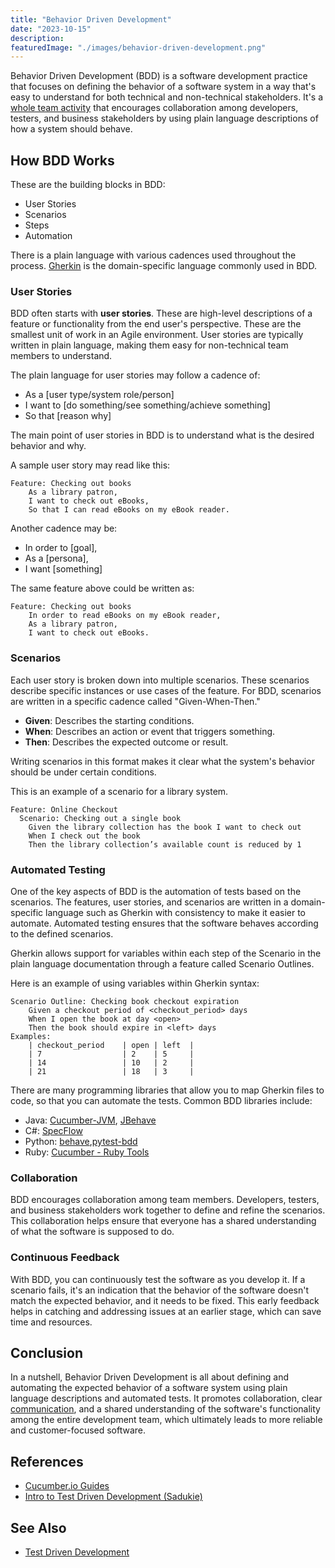 ```yaml
---
title: "Behavior Driven Development"
date: "2023-10-15"
description: 
featuredImage: "./images/behavior-driven-development.png"
---
```

Behavior Driven Development (BDD) is a software development practice that focuses on defining the behavior of a software system in a way that's easy to understand for both technical and non-technical stakeholders. It's a [whole team activity](/practices/whole-team-activity) that encourages collaboration among developers, testers, and business stakeholders by using plain language descriptions of how a system should behave.

## How BDD Works

These are the building blocks in BDD:

- User Stories
- Scenarios
- Steps
- Automation

There is a plain language with various cadences used throughout the process. [Gherkin](https://specflow.org/learn/gherkin/) is the domain-specific language commonly used in BDD.

### User Stories

BDD often starts with **user stories**. These are high-level descriptions of a feature or functionality from the end user's perspective. These are the smallest unit of work in an Agile environment. User stories are typically written in plain language, making them easy for non-technical team members to understand.

The plain language for user stories may follow a cadence of:

- As a [user type/system role/person]
- I want to [do something/see something/achieve something]
- So that [reason why]

The main point of user stories in BDD is to understand what is the desired behavior and why.

A sample user story may read like this:

```gherkin
Feature: Checking out books
	As a library patron,
	I want to check out eBooks,
    So that I can read eBooks on my eBook reader.
```

Another cadence may be:

- In order to [goal],
- As a [persona],
- I want [something]

The same feature above could be written as:

```gherkin
Feature: Checking out books
	In order to read eBooks on my eBook reader,
	As a library patron,
	I want to check out eBooks.
```

### Scenarios

Each user story is broken down into multiple scenarios. These scenarios describe specific instances or use cases of the feature. For BDD, scenarios are written in a specific cadence called "Given-When-Then."

- **Given**: Describes the starting conditions.
- **When**: Describes an action or event that triggers something.
- **Then**: Describes the expected outcome or result.

Writing scenarios in this format makes it clear what the system's behavior should be under certain conditions.

This is an example of a scenario for a library system.

```gherkin
Feature: Online Checkout
  Scenario: Checking out a single book
	Given the library collection has the book I want to check out
	When I check out the book
	Then the library collection’s available count is reduced by 1
```

### Automated Testing

One of the key aspects of BDD is the automation of tests based on the scenarios. The features, user stories, and scenarios are written in a domain-specific language such as Gherkin with consistency to make it easier to automate. Automated testing ensures that the software behaves according to the defined scenarios.

Gherkin allows support for variables within each step of the Scenario in the plain language documentation through a feature called Scenario Outlines.

Here is an example of using variables within Gherkin syntax:

```gherkin
Scenario Outline: Checking book checkout expiration
	Given a checkout period of <checkout_period> days
	When I open the book at day <open> 
	Then the book should expire in <left> days
Examples:
	| checkout_period	 | open	| left	|
	| 7			         | 2	| 5	    |
	| 14			     | 10	| 2	    |
	| 21			     | 18	| 3	    |

```

There are many programming libraries that allow you to map Gherkin files to code, so that you can automate the tests. Common BDD libraries include:

- Java: [Cucumber-JVM](https://cucumber.io/docs/installation/java/), [JBehave](https://jbehave.org/)
- C#: [SpecFlow](https://specflow.org/)
- Python: [behave](https://behave.readthedocs.io/en/stable/),[pytest-bdd](https://pypi.org/project/pytest-bdd/)
- Ruby: [Cucumber - Ruby Tools](https://cucumber.io/docs/tools/ruby/)

### Collaboration

BDD encourages collaboration among team members. Developers, testers, and business stakeholders work together to define and refine the scenarios. This collaboration helps ensure that everyone has a shared understanding of what the software is supposed to do.

### Continuous Feedback

With BDD, you can continuously test the software as you develop it. If a scenario fails, it's an indication that the behavior of the software doesn't match the expected behavior, and it needs to be fixed. This early feedback helps in catching and addressing issues at an earlier stage, which can save time and resources.

## Conclusion

In a nutshell, Behavior Driven Development is all about defining and automating the expected behavior of a software system using plain language descriptions and automated tests. It promotes collaboration, clear [communication](https://deviq.com/values/communication), and a shared understanding of the software's functionality among the entire development team, which ultimately leads to more reliable and customer-focused software.

## References

- [Cucumber.io Guides](https://cucumber.io/docs/guides/)
- [Intro to Test Driven Development (Sadukie)](https://www.slideshare.net/sadukie/introduction-to-test-driven-development-31743982)

## See Also

- [Test Driven Development](/practices/test-driven-development)